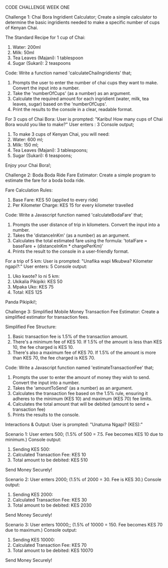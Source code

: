 CODE CHALLENGE WEEK ONE

Challenge 1: Chai Bora Ingridient Calculator;
Create a simple calculator to determine the basic ingridients needed to make a specific number of cups of Kenyan Chai.

The Standard Recipe for 1 cup of Chai:
1. Water: 200ml
2. Milk: 50ml
3. Tea Leaves (Majani): 1 tablespoon
4. Sugar (Sukari): 2 teaspoons

Code:
Write a function named 'calculateChaiIngridients' that;
1. Prompts the user to enter the number of chai cups they want to make. Convert the input into a number.
2. Take the 'numberOfCups' (as a number) as an argument.
3. Calculate the required amount for each ingridient (water, milk, tea leaves, sugar) based on the 'numberOfCups'.
4. Print the results to the console in a clear, readable format.

For 3 cups of Chai Bora:
User is prompted: "Karibu! How many cups of Chai Bora would you like to make?"
User enters : 3
Console output;
1. To make 3 cups of Kenyan Chai, you will need:
2. Water: 600 ml;
3. Milk: 150 ml;
4. Tea Leaves (Majani): 3 tablespoons;
5. Sugar (Sukari): 6 teaspoons;

Enjoy your Chai Bora!;


Challenge 2: Boda Boda Ride Fare Estimator:
Create a simple program to estimate the fare for a boda boda ride.

Fare Calculation Rules:
1. Base Fare: KES 50 (applied to every ride)
2. Per Kilometer Charge: KES 15 for every kilometer travelled

Code:
Write a Javascript function named 'calculateBodaFare' that;
1. Prompts the user distance of trip in kilometers. Convert the input into a number.
2. Takes the 'distanceInKm' (as a number) as an argument.
3. Calculates the total estimated fare using the formula: 'totalFare = baseFare + (distanceInKm * chargePerKm)'
4. Prints the result to the console in a user-friendly format.

For a trip of 5 km:
User is prompted: "Unafika wapi Mkubwa? Kilometer ngapi?:"
User enters: 5
Console output:
1. Uko kwote? Io ni 5 km:
2. Ukikalia Pikipiki: KES 50
3. Mpaka Uko: KES 75
4. Total: KES 125

Panda Pikipiki!;


Challenge 3: Simplified Mobile Money Transaction Fee Estimator:
Create a simplified estimator for transaction fees.

Simplified Fee Structure:
1. Basic transaction fee is 1.5% of the transaction amount.
2. There's a minimum fee of KES 10. If 1.5% of the amount is less than KES 10, the fee charged is KES 10.
3. There's also a maximum fee of KES 70. If 1.5% of the amount is more than KES 70, the fee charged is KES 70.

Code:
Write a Javascript function named 'estimateTransactionFee' that;
1. Prompts the user to enter the amount of money they wish to send. Convert the input into a number.
2. Takes the 'amountToSend' (as a number) as an argument.
3. Calculates the transaction fee based on the 1.5% rule, ensuring it adheres to the minimum (KES 10) and maximum (KES 70) fee limits.
4. Calculates the total amount that will be debited (amount to send + transaction fee)
5. Prints the results to the console.

Interactions & Output:
User is prompted: "Unatuma Ngapi? (KES):"

Scenario 1: User enters 500;
(1.5% of 500 = 7.5. Fee becomes KES 10 due to minimum.)
Console output:
1. Sending KES 500:
2. Calculated Transaction Fee: KES 10
3. Total amount to be debited: KES 510

Send Money Securely!

Scenario 2: User enters 2000;
(1.5% of 2000 = 30. Fee is KES 30.)
Console output:
1. Sending KES 2000:
2. Calculated Transaction Fee: KES 30
3. Total amount to be debited: KES 2030

Send Money Securely!

Scenario 3: User enters 10000;;
(1.5% of 10000 = 150. Fee becomes KES 70 due to maximum.)
Console output:
1. Sending KES 10000:
2. Calculated Transaction Fee: KES 70
3. Total amount to be debited: KES 10070

Send Money Securely!